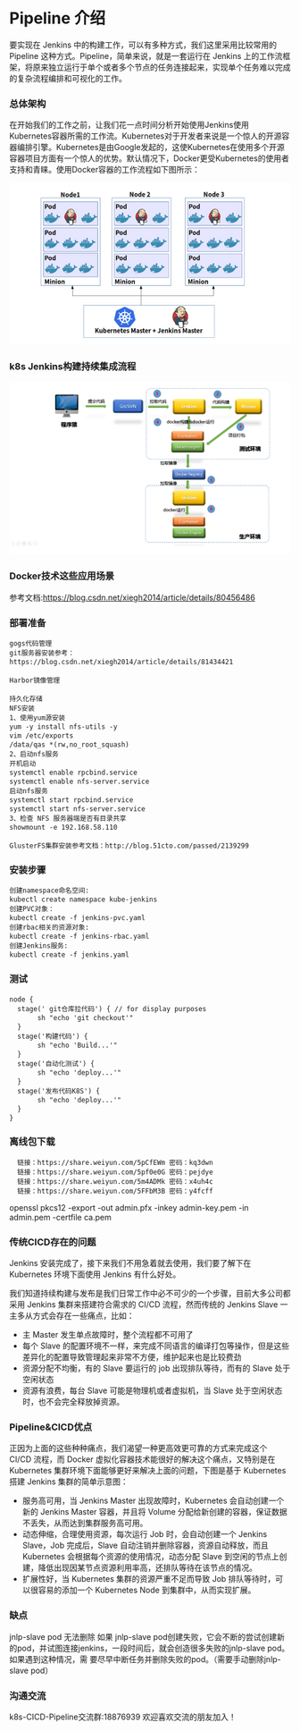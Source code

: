 # Pipeline 介绍
 要实现在 Jenkins 中的构建工作，可以有多种方式，我们这里采用比较常用的 Pipeline 这种方式。Pipeline，简单来说，就是一套运行在 Jenkins 上的工作流框架，将原来独立运行于单个或者多个节点的任务连接起来，实现单个任务难以完成的复杂流程编排和可视化的工作。

 ### 总体架构
 在开始我们的工作之前，让我们花一点时间分析开始使用Jenkins使用Kubernetes容器所需的工作流。Kubernetes对于开发者来说是一个惊人的开源容器编排引擎。Kubernetes是由Google发起的，这使Kubernetes在使用多个开源容器项目方面有一个惊人的优势。默认情况下，Docker更受Kubernetes的使用者支持和青睐。使用Docker容器的工作流程如下图所示：

 ![k8s](./ps/0.jpg)
 ### k8s Jenkins构建持续集成流程
 ![k8s](./ps/4.png)
 ### Docker技术这些应用场景
 参考文档:https://blog.csdn.net/xiegh2014/article/details/80456486
 ### 部署准备
 ```
 gogs代码管理
 git服务器安装参考：https://blog.csdn.net/xiegh2014/article/details/81434421
 
 Harbor镜像管理
 
 持久化存储
 NFS安装
 1、使用yum源安装
 yum -y install nfs-utils -y
 vim /etc/exports
 /data/qas *(rw,no_root_squash)
 2、启动nfs服务
 开机启动
 systemctl enable rpcbind.service
 systemctl enable nfs-server.service
 启动nfs服务
 systemctl start rpcbind.service
 systemctl start nfs-server.service
 3、检查 NFS 服务器端是否有目录共享
 showmount -e 192.168.58.110
 
 GlusterFS集群安装参考文档：http://blog.51cto.com/passed/2139299
 ```
 ### 安装步骤
 ```
 创建namespace命名空间:
 kubectl create namespace kube-jenkins
 创建PVC对象：
 kubectl create -f jenkins-pvc.yaml
 创建rbac相关的资源对象:
 kubectl create -f jenkins-rbac.yaml
 创建Jenkins服务:
 kubectl create -f jenkins.yaml
 ```
 ### 测试
 ```
 node {
   stage(' git仓库拉代码') { // for display purposes
        sh "echo 'git checkout'"
   }
   stage('构建代码') {
        sh "echo 'Build...'"
   }
   stage('自动化测试') {
        sh "echo 'deploy...'"
   }
   stage('发布代码K8S') {
        sh "echo 'deploy...'"
   }
}
 ```
 ### 离线包下载
      链接：https://share.weiyun.com/5pCfEWm 密码：kq3dwn
      链接：https://share.weiyun.com/5pf0e0G 密码：pejdye
      链接：https://share.weiyun.com/5m4ADMk 密码：x4uh4c
      链接：https://share.weiyun.com/5FFbM3B 密码：y4fcff
      
      
 openssl pkcs12 -export -out admin.pfx -inkey admin-key.pem -in admin.pem -certfile ca.pem
 ### 传统CICD存在的问题
 Jenkins 安装完成了，接下来我们不用急着就去使用，我们要了解下在 Kubernetes 环境下面使用 Jenkins 有什么好处。

 我们知道持续构建与发布是我们日常工作中必不可少的一个步骤，目前大多公司都采用 Jenkins 集群来搭建符合需求的 CI/CD 流程，然而传统的 Jenkins Slave 一主多从方式会存在一些痛点，比如：

 - 主 Master 发生单点故障时，整个流程都不可用了
 - 每个 Slave 的配置环境不一样，来完成不同语言的编译打包等操作，但是这些差异化的配置导致管理起来非常不方便，维护起来也是比较费劲
 - 资源分配不均衡，有的 Slave 要运行的 job 出现排队等待，而有的 Slave 处于空闲状态
 - 资源有浪费，每台 Slave 可能是物理机或者虚拟机，当 Slave 处于空闲状态时，也不会完全释放掉资源。
 ### Pipeline&CICD优点
 正因为上面的这些种种痛点，我们渴望一种更高效更可靠的方式来完成这个 CI/CD 流程，而 Docker 虚拟化容器技术能很好的解决这个痛点，又特别是在 Kubernetes 集群环境下面能够更好来解决上面的问题，下图是基于 Kubernetes 搭建 Jenkins 集群的简单示意图：
 - 服务高可用，当 Jenkins Master 出现故障时，Kubernetes 会自动创建一个新的 Jenkins Master 容器，并且将 Volume 分配给新创建的容器，保证数据不丢失，从而达到集群服务高可用。
 - 动态伸缩，合理使用资源，每次运行 Job 时，会自动创建一个 Jenkins Slave，Job 完成后，Slave 自动注销并删除容器，资源自动释放，而且 Kubernetes 会根据每个资源的使用情况，动态分配 Slave 到空闲的节点上创建，降低出现因某节点资源利用率高，还排队等待在该节点的情况。
 - 扩展性好，当 Kubernetes 集群的资源严重不足而导致 Job 排队等待时，可以很容易的添加一个 Kubernetes Node 到集群中，从而实现扩展。
 ### 缺点
 jnlp-slave pod 无法删除
 如果 jnlp-slave pod创建失败，它会不断的尝试创建新的pod，并试图连接jenkins，一段时间后，就会创造很多失败的jnlp-slave pod。如果遇到这种情况，需  要尽早中断任务并删除失败的pod。（需要手动删除jnlp-slave pod）
 ### 沟通交流

 k8s-CICD-Pipeline交流群:18876939 欢迎喜欢交流的朋友加入！
